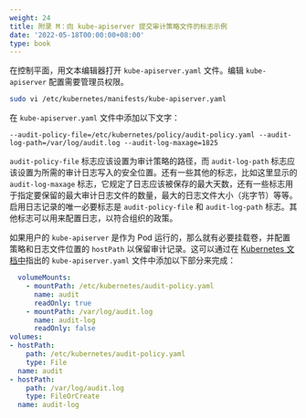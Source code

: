 ```yaml
---
weight: 24
title: 附录 M：向 kube-apiserver 提交审计策略文件的标志示例
date: '2022-05-18T00:00:00+08:00'
type: book
---
```


在控制平面，用文本编辑器打开 `kube-apiserver.yaml` 文件。编辑 `kube-apiserver` 配置需要管理员权限。

```sh
sudo vi /etc/kubernetes/manifests/kube-apiserver.yaml
```

在 `kube-apiserver.yaml` 文件中添加以下文字：

```
--audit-policy-file=/etc/kubernetes/policy/audit-policy.yaml --audit-log-path=/var/log/audit.log --audit-log-maxage=1825
```

`audit-policy-file` 标志应该设置为审计策略的路径，而 `audit-log-path` 标志应该设置为所需的审计日志写入的安全位置。还有一些其他的标志，比如这里显示的 `audit-log-maxage` 标志，它规定了日志应该被保存的最大天数，还有一些标志用于指定要保留的最大审计日志文件的数量，最大的日志文件大小（兆字节）等等。启用日志记录的唯一必要标志是 `audit-policy-file` 和 `audit-log-path` 标志。其他标志可以用来配置日志，以符合组织的政策。

如果用户的 `kube-apiserver` 是作为 Pod 运行的，那么就有必要挂载卷，并配置策略和日志文件位置的 `hostPath` 以保留审计记录。这可以通过在 [Kubernetes 文档中](https://kubernetes.io/docs/tasks/debug-application-cluster/audit/)指出的 `kube-apiserver.yaml` 文件中添加以下部分来完成：

```yaml
  volumeMounts:
    - mountPath: /etc/kubernetes/audit-policy.yaml
      name: audit
      readOnly: true
    - mountPath: /var/log/audit.log
      name: audit-log
      readOnly: false
volumes:
- hostPath:
    path: /etc/kubernetes/audit-policy.yaml
    type: File
  name: audit
- hostPath:
    path: /var/log/audit.log
    type: FileOrCreate
  name: audit-log
```
